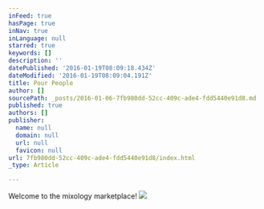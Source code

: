 ```yaml
---
inFeed: true
hasPage: true
inNav: true
inLanguage: null
starred: true
keywords: []
description: ''
datePublished: '2016-01-19T08:09:18.434Z'
dateModified: '2016-01-19T08:09:04.191Z'
title: Pour People
author: []
sourcePath: _posts/2016-01-06-7fb980dd-52cc-409c-ade4-fdd5440e91d8.md
published: true
authors: []
publisher:
  name: null
  domain: null
  url: null
  favicon: null
url: 7fb980dd-52cc-409c-ade4-fdd5440e91d8/index.html
_type: Article

---
```

Welcome to the mixology marketplace!
![](https://the-grid-user-content.s3-us-west-2.amazonaws.com/da52c74e-4d63-414f-981b-0dfdf1578932.png)